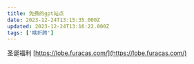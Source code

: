 ```yaml
---
title: 免费的gpt站点
date: 2023-12-24T13:15:35.000Z
updated: 2023-12-24T13:16:22.000Z
tags: ['瞎折腾']
---
```

  
圣诞福利
[https://lobe.furacas.com/](https://lobe.furacas.com/)